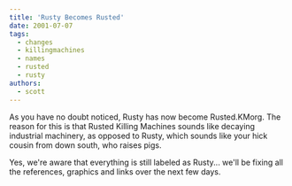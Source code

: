 ```yaml
---
title: 'Rusty Becomes Rusted'
date: 2001-07-07
tags:
  - changes
  - killingmachines
  - names
  - rusted
  - rusty
authors:
  - scott
---
```


As you have no doubt noticed, Rusty has now become Rusted.KMorg. The reason for this is that Rusted Killing Machines sounds like decaying industrial machinery, as opposed to Rusty, which sounds like your hick cousin from down south, who raises pigs.

Yes, we're aware that everything is still labeled as Rusty... we'll be fixing all the references, graphics and links over the next few days.
